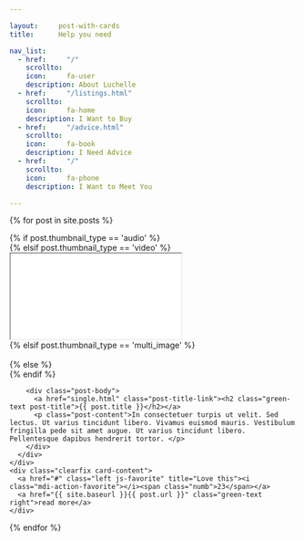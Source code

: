 ```yaml
---

layout:     post-with-cards
title:      Help you need

nav_list: 
  - href:     "/"
    scrollto: 
    icon:     fa-user
    description: About Luchelle
  - href:     "/listings.html"
    scrollto: 
    icon:     fa-home
    description: I Want to Buy
  - href:     "/advice.html"
    scrollto: 
    icon:     fa-book
    description: I Need Advice
  - href:     "/"
    scrollto: 
    icon:     fa-phone
    description: I Want to Meet You

---
```


{% for post in site.posts %}
<article class="col-xs-12 col-sm-12 col-md-6 single-card-box single-post">
  <div class="card">
    <div class="card-image">
      <div class="card-img-wrap">
          {% if post.thumbnail_type == 'audio' %}
            <div class="blog-post-thumb waves-effect waves-block waves-light">
            <div class="player" id="audio2" data-file-sec="audios/audio.mp3" data-height="40"></div>
            </div>
          {% elsif post.thumbnail_type == 'video' %}
          <div class="blog-post-thumb videoPost">
          <iframe src="//player.vimeo.com/video/7449107" webkitallowfullscreen mozallowfullscreen allowfullscreen></iframe>
          </div>
          {% elsif post.thumbnail_type == 'multi_image' %}
          <div class="blog-post-thumb waves-effect waves-block waves-light">
          <div class="thumb-slides-container">
            <img class="activator" src="http://placehold.it/350x200" alt="">
            <img class="activator" src="http://placehold.it/350x200" alt="">
            <img class="activator" src="http://placehold.it/350x200" alt="">
          </div>
        </div>
          {% else %}
          <div class="blog-post-thumb waves-effect waves-block waves-light">
          <a href="single.html"><img class="activator" src="http://placehold.it/350x200" alt="">
          </a>
        </div>
          {% endif %}
        
        <div class="post-body">
          <a href="single.html" class="post-title-link"><h2 class="green-text post-title">{{ post.title }}</h2></a>
          <p class="post-content">In consectetuer turpis ut velit. Sed lectus. Ut varius tincidunt libero. Vivamus euismod mauris. Vestibulum fringilla pede sit amet augue. Ut varius tincidunt libero. Pellentesque dapibus hendrerit tortor. </p>
        </div>
      </div>
    </div>
    <div class="clearfix card-content">
      <a href="#" class="left js-favorite" title="Love this"><i class="mdi-action-favorite"></i><span class="numb">23</span></a>
      <a href="{{ site.baseurl }}{{ post.url }}" class="green-text right">read more</a>
    </div>
  </div>
</article> <!--./single post-->
{% endfor %}